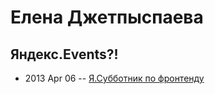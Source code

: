 # Елена Джетпыспаева

## Яндекс.Events?!
- 2013 Apr 06 -- [Я.Субботник по фронтенду](https://events.yandex.ru/lib/talks/685/)    
